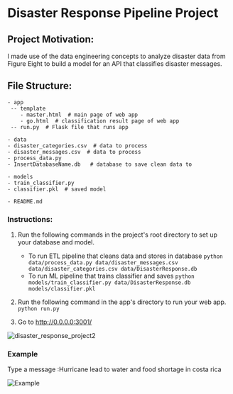 # Disaster Response Pipeline Project

## Project Motivation:

I made use of the data engineering concepts to analyze disaster data from Figure Eight to build a model for an API that classifies disaster messages.
## File Structure:

	- app
	 -- template
	 	- master.html  # main page of web app
	 	- go.html  # classification result page of web app
	 -- run.py  # Flask file that runs app

	- data
	- disaster_categories.csv  # data to process 
	- disaster_messages.csv  # data to process
	- process_data.py
	- InsertDatabaseName.db   # database to save clean data to

	- models
	- train_classifier.py
	- classifier.pkl  # saved model 

	- README.md

### Instructions:
1. Run the following commands in the project's root directory to set up your database and model.

    - To run ETL pipeline that cleans data and stores in database
        `python data/process_data.py data/disaster_messages.csv data/disaster_categories.csv data/DisasterResponse.db`
    - To run ML pipeline that trains classifier and saves
        `python models/train_classifier.py data/DisasterResponse.db models/classifier.pkl`

2. Run the following command in the app's directory to run your web app.
    `python run.py`

3. Go to http://0.0.0.0:3001/


![disaster_response_project2](disaster_response_project2.png)

### Example 

Type a message :Hurricane lead to water and food shortage in costa rica


![Example](Example.png)
